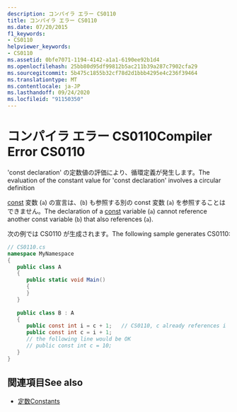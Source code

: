 ```yaml
---
description: コンパイラ エラー CS0110
title: コンパイラ エラー CS0110
ms.date: 07/20/2015
f1_keywords:
- CS0110
helpviewer_keywords:
- CS0110
ms.assetid: 0bfe7071-1194-4142-a1a1-6190ee92b1d4
ms.openlocfilehash: 25bb80d95df99812b5ac211b39a287c7902cfa29
ms.sourcegitcommit: 5b475c1855b32cf78d2d1bbb4295e4c236f39464
ms.translationtype: MT
ms.contentlocale: ja-JP
ms.lasthandoff: 09/24/2020
ms.locfileid: "91150350"
---
```

# <a name="compiler-error-cs0110"></a><span data-ttu-id="00b74-103">コンパイラ エラー CS0110</span><span class="sxs-lookup"><span data-stu-id="00b74-103">Compiler Error CS0110</span></span>

<span data-ttu-id="00b74-104">'const declaration' の定数値の評価により、循環定義が発生します。</span><span class="sxs-lookup"><span data-stu-id="00b74-104">The evaluation of the constant value for 'const declaration' involves a circular definition</span></span>  
  
 <span data-ttu-id="00b74-105">[const](../language-reference/keywords/const.md) 変数 (`a`) の宣言は、(`b`) も参照する別の const 変数 (`a`) を参照することはできません。</span><span class="sxs-lookup"><span data-stu-id="00b74-105">The declaration of a [const](../language-reference/keywords/const.md) variable (`a`) cannot reference another const variable (`b`) that also references (`a`).</span></span>  
  
 <span data-ttu-id="00b74-106">次の例では CS0110 が生成されます。</span><span class="sxs-lookup"><span data-stu-id="00b74-106">The following sample generates CS0110:</span></span>  
  
```csharp  
// CS0110.cs  
namespace MyNamespace  
{  
   public class A  
   {  
      public static void Main()  
      {  
      }  
   }  
  
   public class B : A  
   {  
      public const int i = c + 1;   // CS0110, c already references i  
      public const int c = i + 1;  
      // the following line would be OK  
      // public const int c = 10;  
   }  
}  
```  
  
## <a name="see-also"></a><span data-ttu-id="00b74-107">関連項目</span><span class="sxs-lookup"><span data-stu-id="00b74-107">See also</span></span>

- [<span data-ttu-id="00b74-108">定数</span><span class="sxs-lookup"><span data-stu-id="00b74-108">Constants</span></span>](../programming-guide/classes-and-structs/constants.md)
